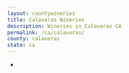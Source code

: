 ```yaml
---
layout: countywineries
title: Calaveras Wineries
description: Wineries in Calaveras CA
permalink: /ca/calaveras/
county: calaveras
state: ca
---
```

-

